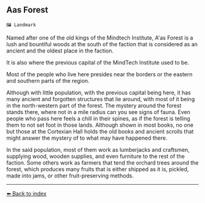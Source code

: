 ## Aas Forest

`🖼️ Landmark`

Named after one of the old kings of the Mindtech Institute, A'as Forest is a lush and bountiful woods at the south of the faction that is considered as an ancient and the oldest place in the faction.

It is also where the previous capital of the MindTech Institute used to be.

Most of the people who live here presides near the borders or the eastern and southern parts of the region.

Although with little population, with the previous capital being here, it has many ancient and forgotten structures that lie around, with most of it being in the north-western part of the forest. The mystery around the forest stands there, where not in a mile radius can you see signs of fauna. Even people who pass here feels a chill in their spines, as if the forest is telling them to not set foot in those lands. Although shown in most books, no one but those at the Cortexian Hall holds the old books and ancient scrolls that might answer the mystery of to what may have happened there.

In the said population, most of them work as lumberjacks and craftsmen, supplying wood, wooden supplies, and even furniture to the rest of the faction. Some others work as farmers that tend the orchard trees around the forest, which produces many fruits that is either shipped as it is, pickled, made into jams, or other fruit-preserving methods.



----------
[⬅️ Back to index](../refs/index.md)